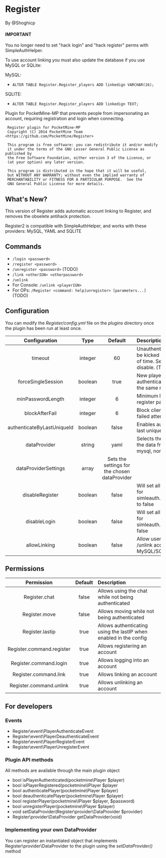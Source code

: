 # Register

By @Shoghicp


#### IMPORTANT
You no longer need to set "hack login" and "hack register" perms with SimpleAuthHelper.

To use account linking you must also update the database if you use MySQL or SQLite:

MySQL:

* `ALTER TABLE Register.Register_players ADD linkedign VARCHAR(16);`

SQLITE:

* `ALTER TABLE Register.Register_players ADD linkedign TEXT;`


Plugin for PocketMine-MP that prevents people from impersonating an account, requiring registration and login when connecting.

	 Register plugin for PocketMine-MP
     Copyright (C) 2014 PocketMine Team <https://github.com/PocketMine/Register>

     This program is free software: you can redistribute it and/or modify
     it under the terms of the GNU Lesser General Public License as published by
     the Free Software Foundation, either version 3 of the License, or
     (at your option) any later version.

     This program is distributed in the hope that it will be useful,
     but WITHOUT ANY WARRANTY; without even the implied warranty of
     MERCHANTABILITY or FITNESS FOR A PARTICULAR PURPOSE.  See the
     GNU General Public License for more details.


## What's New?

This version of Register adds automatic account linking to Register, and removes the obselete antihack protection.

Register2 is compatible with SimpleAuthHelper, and works with these providers: MySQL, YAML and SQLITE

## Commands


* `/login <password>`
* `/register <password>`
* `/unregister <password>` (TODO)
* `/link <otherIGN> <otherpassword>`
* `/unlink`
* For Console: `/unlink <playerIGN>`
* For OPs: `/Register <command: help|unregister> [parameters...]` (TODO)

## Configuration

You can modify the _Register/config.yml_ file on the _plugins_ directory once the plugin has been run at least once.

| Configuration | Type | Default | Description |
| :---: | :---: | :---: | :--- |
| timeout | integer | 60 | Unauthenticated players will be kicked after this period of time. Set it to 0 to disable. (TODO) |
| forceSingleSession | boolean | true | New players won't kick an authenticated player if using the same name. |
| minPasswordLength | integer | 6 | Minimum length of the register password. |
| blockAfterFail | integer | 6 | Block clients after several failed attempts |
| authenticateByLastUniqueId | boolean | false | Enables authentication by last unique id. |
| dataProvider | string | yaml | Selects the provider to get the data from (yaml, sqlite3, mysql, none) |
| dataProviderSettings | array | Sets the settings for the chosen dataProvider |
| disableRegister | boolean | false | Will set all the permissions for simleauth.command.register to false |
| disableLogin | boolean | false | Will set all the permissions for simleauth.command.login to false |
| allowLinking | boolean | false | Allow users to /link and /unlink accounts (update MySQL/SQLITE DB)|

## Permissions

| Permission | Default | Description |
| :---: | :---: | :--- |
| Register.chat | false | Allows using the chat while not being authenticated |
| Register.move | false | Allows moving while not being authenticated |
| Register.lastip | true | Allows authenticating using the lastIP when enabled in the config |
| Register.command.register | true | Allows registering an account |
| Register.command.login | true | Allows logging into an account |
| Register.command.link | true | Allows linking an account |
| Register.command.unlink | true | Allows unlinking an account |

## For developers

### Events

* Register\event\PlayerAuthenticateEvent
* Register\event\PlayerDeauthenticateEvent
* Register\event\PlayerRegisterEvent
* Register\event\PlayerUnregisterEvent

### Plugin API methods

All methods are available through the main plugin object

* bool isPlayerAuthenticated(pocketmine\Player $player)
* bool isPlayerRegistered(pocketmine\IPlayer $player
* bool authenticatePlayer(pocketmine\Player $player)
* bool deauthenticatePlayer(pocketmine\Player $player)
* bool registerPlayer(pocketmine\IPlayer $player, $password)
* bool unregisterPlayer(pocketmine\IPlayer $player)
* void setDataProvider(Register\provider\DataProvider $provider)
* Register\provider\DataProvider getDataProvider(void)

### Implementing your own DataProvider

You can register an instantiated object that implements Register\provider\DataProvider to the plugin using the _setDataProvider()_ method


    
